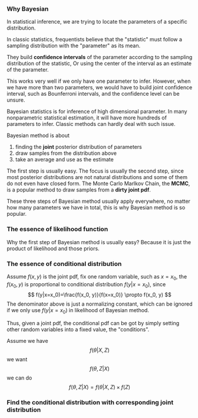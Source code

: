 ### Why Bayesian

In statistical inference, we are trying to locate the parameters of a specific distribution. 

In classic statistics, frequentists believe that the "statistic" must follow a sampling distribution with the "parameter" as its mean.

They build **confidence intervals** of the parameter according to the sampling distribution of the statistic, Or using the center of the interval as an estimate of the parameter.

This works very well if we only have one parameter to infer. However, when we have more than two parameters, we would have to build joint confidence interval, such as Bounferroni intervals, and the confidence level can be unsure. 



Bayesian statistics is for inference of high dimensional parameter. In many nonparametric statistical estimation, it will have more hundreds of parameters to infer. Classic methods can hardly deal with such issue. 

Bayesian method is about 

1. finding the **joint** posterior distribution of parameters 
2. draw samples from the distribution above
3. take an average and use as the estimate

The first step is usually easy. The focus is usually the second step, since most posterior distributions are not natural distributions and some of them do not even have closed form. The Monte Carlo Marlkov Chain, the **MCMC**, is a popular method to draw samples from a **dirty joint pdf**.

These three steps of Bayesian method usually apply everywhere, no matter how many parameters we have in total, this is why Bayesian method is so popular.



### The essence of likelihood function

Why the first step of Bayesian method is usually easy? Because it is just the product of likelihood and those priors.



### The essence of conditional distribution

Assume $f(x, y)$ is the joint pdf, fix one random variable, such as $x=x_0$, the $f(x_0, y)$ is proportional to conditional distribution $f(y|x=x_0)$, since
$$
f(y|x=x_0)=\frac{f(x_0, y)}{f(x=x_0)} \propto f(x_0, y)
$$
The denominator above is just a normalizing constant, which can be ignored if we only use $f(y|x=x_0)$ in likelihood of Bayesian method.

Thus, given a joint pdf, the conditional pdf can be got by simply setting other random variables into a fixed value, the "conditions". 



Assume we have 
$$
f(\theta | X, Z)
$$
we want 
$$
f(\theta, Z|X)
$$
we can do 
$$
f(\theta, Z|X)=f(\theta|X,Z) \times f(Z)
$$


























### Find the conditional distribution with corresponding joint distribution



